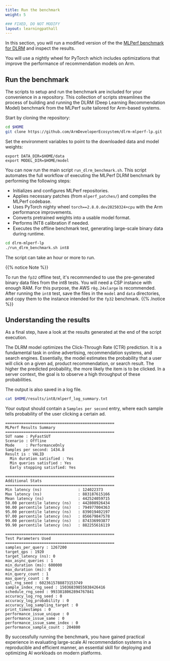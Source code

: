 ```yaml
---
title: Run the benchmark
weight: 5

### FIXED, DO NOT MODIFY
layout: learningpathall
---
```


In this section, you will run a modified version of the the [MLPerf benchmark for DLRM](https://github.com/mlcommons/inference_results_v4.0/tree/main/closed/Intel/code/dlrm-v2-99.9/pytorch-cpu-int8) and inspect the results.

You will use a nightly wheel for PyTorch which includes optimizations that improve the performance of recommendation models on Arm.


## Run the benchmark

The scripts to setup and run the benchmark are included for your convenience in a repository. This collection of scripts streamlines the process of building and running the DLRM (Deep Learning Recommendation Model) benchmark from the MLPerf suite tailored for Arm-based systems.

Start by cloning the repository:

 ```bash
 cd $HOME
 git clone https://github.com/ArmDeveloperEcosystem/dlrm-mlperf-lp.git
 ```
Set the environment variables to point to the downloaded data and model weights:
```
export DATA_DIR=$HOME/data
export MODEL_DIR=$HOME/model
```

You can now run the main script `run_dlrm_benchmark.sh`. This script automates the full workflow of executing the MLPerf DLRM benchmark by performing the following steps:

* Initializes and configures MLPerf repositories.
* Applies necessary patches (from `mlperf_patches/`) and compiles the MLPerf codebase.
* Uses PyTorch nighty wheel `torch==2.8.0.dev20250324+cpu` with the Arm performance improvements.
* Converts pretrained weights into a usable model format.
* Performs INT8 calibration if needed.
* Executes the offline benchmark test, generating large-scale binary data during runtime.

```bash
cd dlrm-mlperf-lp
./run_dlrm_benchmark.sh int8
```

The script can take an hour or more to run.

{{% notice Note %}}

To run the `fp32` offline test, it's recommended to use the pre-generated binary data files from the int8 tests. You will need a CSP instance with enough RAM. For this purpose, the AWS `r8g.24xlarge` is recommended. After running the `int8` test, save the files in the `model` and `data` directories, and copy them to the instance intended for the `fp32` benchmark.
{{% /notice %}}

## Understanding the results

As a final step, have a look at the results generated at the end of the script execution.

The DLRM model optimizes the Click-Through Rate (CTR) prediction. It is a fundamental task in online advertising, recommendation systems, and search engines. Essentially, the model estimates the probability that a user will click on a given ad, product recommendation, or search result. The higher the predicted probability, the more likely the item is to be clicked. In a server context, the goal is to observe a high throughput of these probabilities.

The output is also saved in a log file.

```bash
cat $HOME/results/int8/mlperf_log_summary.txt
```

Your output should contain a `Samples per second` entry, where each sample tells probability of the user clicking a certain ad.

```output
================================================
MLPerf Results Summary
================================================
SUT name : PyFastSUT
Scenario : Offline
Mode     : PerformanceOnly
Samples per second: 1434.8
Result is : VALID
  Min duration satisfied : Yes
  Min queries satisfied : Yes
  Early stopping satisfied: Yes

================================================
Additional Stats
================================================
Min latency (ns)                : 124022373
Max latency (ns)                : 883187615166
Mean latency (ns)               : 442524059715
50.00 percentile latency (ns)   : 442808926434
90.00 percentile latency (ns)   : 794977004363
95.00 percentile latency (ns)   : 839019402197
97.00 percentile latency (ns)   : 856679847578
99.00 percentile latency (ns)   : 874336993877
99.90 percentile latency (ns)   : 882255616119

================================================
Test Parameters Used
================================================
samples_per_query : 1267200
target_qps : 1920
target_latency (ns): 0
max_async_queries : 1
min_duration (ms): 600000
max_duration (ms): 0
min_query_count : 1
max_query_count : 0
qsl_rng_seed : 6023615788873153749
sample_index_rng_seed : 15036839855038426416
schedule_rng_seed : 9933818062894767841
accuracy_log_rng_seed : 0
accuracy_log_probability : 0
accuracy_log_sampling_target : 0
print_timestamps : 0
performance_issue_unique : 0
performance_issue_same : 0
performance_issue_same_index : 0
performance_sample_count : 204800
```

By successfully running the benchmark, you have gained practical experience in evaluating large-scale AI recommendation systems in a reproducible and efficient manner, an essential skill for deploying and optimizing AI workloads on modern platforms.
